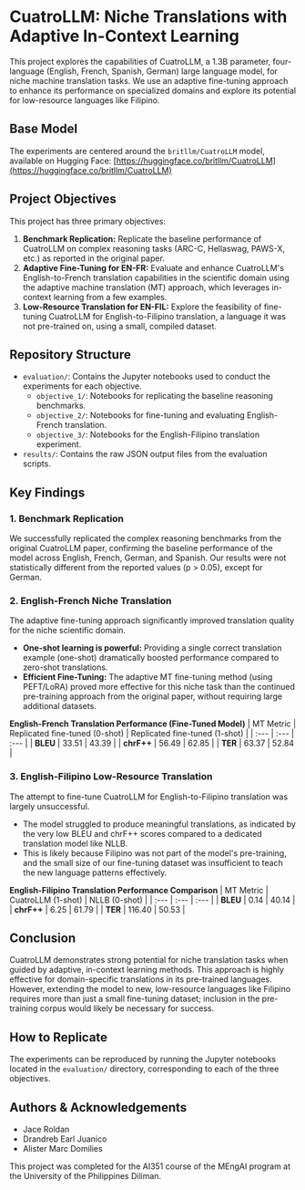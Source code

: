 # CuatroLLM: Niche Translations with Adaptive In-Context Learning

This project explores the capabilities of CuatroLLM, a 1.3B parameter, four-language (English, French, Spanish, German) large language model, for niche machine translation tasks. We use an adaptive fine-tuning approach to enhance its performance on specialized domains and explore its potential for low-resource languages like Filipino.

## Base Model

The experiments are centered around the `britllm/CuatroLLM` model, available on Hugging Face:
[https://huggingface.co/britllm/CuatroLLM](https://huggingface.co/britllm/CuatroLLM)

## Project Objectives

This project has three primary objectives:

1.  **Benchmark Replication:** Replicate the baseline performance of CuatroLLM on complex reasoning tasks (ARC-C, Hellaswag, PAWS-X, etc.) as reported in the original paper.
2.  **Adaptive Fine-Tuning for EN-FR:** Evaluate and enhance CuatroLLM's English-to-French translation capabilities in the scientific domain using the adaptive machine translation (MT) approach, which leverages in-context learning from a few examples.
3.  **Low-Resource Translation for EN-FIL:** Explore the feasibility of fine-tuning CuatroLLM for English-to-Filipino translation, a language it was not pre-trained on, using a small, compiled dataset.

## Repository Structure

*   `evaluation/`: Contains the Jupyter notebooks used to conduct the experiments for each objective.
    *   `objective_1/`: Notebooks for replicating the baseline reasoning benchmarks.
    *   `objective_2/`: Notebooks for fine-tuning and evaluating English-French translation.
    *   `objective_3/`: Notebooks for the English-Filipino translation experiment.
*   `results/`: Contains the raw JSON output files from the evaluation scripts.

## Key Findings

### 1. Benchmark Replication

We successfully replicated the complex reasoning benchmarks from the original CuatroLLM paper, confirming the baseline performance of the model across English, French, German, and Spanish. Our results were not statistically different from the reported values (p > 0.05), except for German.

### 2. English-French Niche Translation

The adaptive fine-tuning approach significantly improved translation quality for the niche scientific domain.

*   **One-shot learning is powerful:** Providing a single correct translation example (one-shot) dramatically boosted performance compared to zero-shot translations.
*   **Efficient Fine-Tuning:** The adaptive MT fine-tuning method (using PEFT/LoRA) proved more effective for this niche task than the continued pre-training approach from the original paper, without requiring large additional datasets.

**English-French Translation Performance (Fine-Tuned Model)**
| MT Metric | Replicated fine-tuned (0-shot) | Replicated fine-tuned (1-shot) |
| :--- | :--- | :--- |
| **BLEU** | 33.51 | 43.39 |
| **chrF++** | 56.49 | 62.85 |
| **TER** | 63.37 | 52.84 |

### 3. English-Filipino Low-Resource Translation

The attempt to fine-tune CuatroLLM for English-to-Filipino translation was largely unsuccessful.

*   The model struggled to produce meaningful translations, as indicated by the very low BLEU and chrF++ scores compared to a dedicated translation model like NLLB.
*   This is likely because Filipino was not part of the model's pre-training, and the small size of our fine-tuning dataset was insufficient to teach the new language patterns effectively.

**English-Filipino Translation Performance Comparison**
| MT Metric | CuatroLLM (1-shot) | NLLB (0-shot) |
| :--- | :--- | :--- |
| **BLEU** | 0.14 | 40.14 |
| **chrF++** | 6.25 | 61.79 |
| **TER** | 116.40 | 50.53 |

## Conclusion

CuatroLLM demonstrates strong potential for niche translation tasks when guided by adaptive, in-context learning methods. This approach is highly effective for domain-specific translations in its pre-trained languages. However, extending the model to new, low-resource languages like Filipino requires more than just a small fine-tuning dataset; inclusion in the pre-training corpus would likely be necessary for success.

## How to Replicate

The experiments can be reproduced by running the Jupyter notebooks located in the `evaluation/` directory, corresponding to each of the three objectives.

## Authors & Acknowledgements

*   Jace Roldan
*   Drandreb Earl Juanico
*   Alister Marc Domilies

This project was completed for the AI351 course of the MEngAI program at the University of the Philippines Diliman.